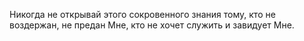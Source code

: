 Никогда не открывай этого сокровенного знания тому, кто не воздержан, не предан Мне, кто не хочет служить и завидует Мне.